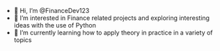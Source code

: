 - 👋 Hi, I’m @FinanceDev123
- 👀 I’m interested in Finance related projects and exploring interesting ideas with the use of Python
- 🌱 I’m currently learning how to apply theory in practice in a variety of topics

<!---
FinanceDev123/FinanceDev123 is a ✨ special ✨ repository because its `README.md` (this file) appears on your GitHub profile.
You can click the Preview link to take a look at your changes.
--->

